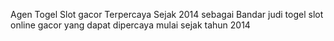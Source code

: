 Agen Togel Slot gacor Terpercaya Sejak 2014
sebagai Bandar judi togel slot online gacor yang dapat dipercaya mulai sejak tahun 2014
